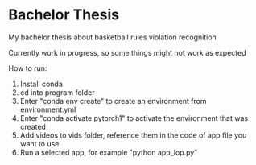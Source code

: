 # Bachelor Thesis

My bachelor thesis about basketball rules violation recognition

Currently work in progress, so some things might not work as expected

How to run:

1) Install conda
2) cd into program folder 
3) Enter "conda env create" to create an environment from environment.yml
4) Enter "conda activate pytorch1" to activate the environment that was created
5) Add videos to vids folder, reference them in the code of app file you want to use
6) Run a selected app, for example "python app_lop.py" 
